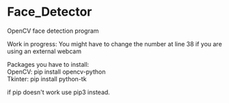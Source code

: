 # Face_Detector
OpenCV face detection program

Work in progress:
You might have to change the number at line 38 if you are using an external webcam

Packages you have to install:  
OpenCV: pip install opencv-python  
Tkinter: pip install python-tk  

if pip doesn't work use pip3 instead.  
